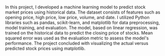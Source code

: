 In this project, I developed a machine learning model to predict stock market prices using historical data. The dataset consists of features such as opening price, high price, low price, volume, and date. I utilized Python libraries such as pandas, scikit-learn, and matplotlib for data preprocessing, model training, and evaluation. The model, based on linear regression, was trained on the historical data to predict the closing price of stocks. Mean squared error was used as the evaluation metric to assess the model's performance. The project concluded with visualizing the actual versus predicted stock prices using matplotlib.
